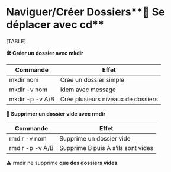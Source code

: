 # Naviguer/Créer Dossiers**🔄 Se déplacer avec cd**

[TABLE]



**🛠 Créer un dossier avec mkdir**

| **Commande**    | **Effet**                          |
|-----------------|------------------------------------|
| mkdir nom       | Crée un dossier simple             |
| mkdir -v nom    | Idem avec message                  |
| mkdir -p -v A/B | Crée plusieurs niveaux de dossiers |



**🧹 Supprimer un dossier vide avec rmdir**

| **Commande**    | **Effet**                          |
|-----------------|------------------------------------|
| rmdir -v nom    | Supprime un dossier vide           |
| rmdir -p -v A/B | Supprime B puis A s’ils sont vides |

⚠️ rmdir ne supprime **que des dossiers vides**.
